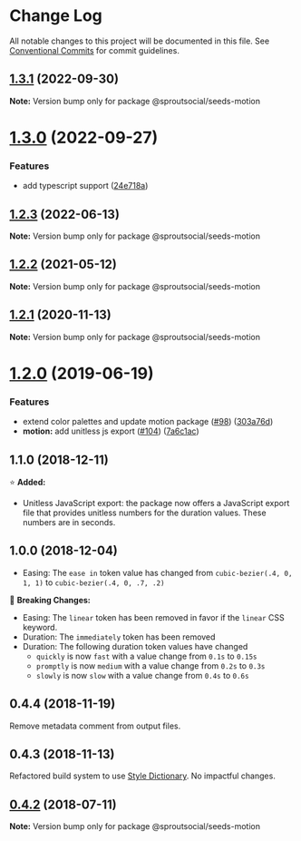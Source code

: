 # Change Log

All notable changes to this project will be documented in this file.
See [Conventional Commits](https://conventionalcommits.org) for commit guidelines.

## [1.3.1](https://github.com/sproutsocial/seeds-packets/compare/@sproutsocial/seeds-motion@1.3.0...@sproutsocial/seeds-motion@1.3.1) (2022-09-30)

**Note:** Version bump only for package @sproutsocial/seeds-motion





# [1.3.0](https://github.com/sproutsocial/seeds-packets/compare/@sproutsocial/seeds-motion@1.2.3...@sproutsocial/seeds-motion@1.3.0) (2022-09-27)


### Features

* add typescript support ([24e718a](https://github.com/sproutsocial/seeds-packets/commit/24e718a26955f40b5645ba86600ff8aa8ba941fa))





## [1.2.3](https://github.com/sproutsocial/seeds-packets/compare/@sproutsocial/seeds-motion@1.2.2...@sproutsocial/seeds-motion@1.2.3) (2022-06-13)

**Note:** Version bump only for package @sproutsocial/seeds-motion





## [1.2.2](https://github.com/sproutsocial/seeds-packets/compare/@sproutsocial/seeds-motion@1.2.1...@sproutsocial/seeds-motion@1.2.2) (2021-05-12)

**Note:** Version bump only for package @sproutsocial/seeds-motion





## [1.2.1](https://github.com/sproutsocial/seeds-packets/compare/@sproutsocial/seeds-motion@1.2.0...@sproutsocial/seeds-motion@1.2.1) (2020-11-13)

**Note:** Version bump only for package @sproutsocial/seeds-motion





# [1.2.0](https://github.com/sproutsocial/seeds/compare/@sproutsocial/seeds-motion@0.4.3...@sproutsocial/seeds-motion@1.2.0) (2019-06-19)


### Features

* extend color palettes and update motion package ([#98](https://github.com/sproutsocial/seeds/issues/98)) ([303a76d](https://github.com/sproutsocial/seeds/commit/303a76d))
* **motion:** add unitless js export ([#104](https://github.com/sproutsocial/seeds/issues/104)) ([7a6c1ac](https://github.com/sproutsocial/seeds/commit/7a6c1ac))





## 1.1.0 (2018-12-11)
⭐️ **Added:**
- Unitless JavaScript export: the package now offers a JavaScript export file that provides unitless numbers for the duration values. These numbers are in seconds. 

## 1.0.0 (2018-12-04)
- Easing: The `ease in` token value has changed from `cubic-bezier(.4, 0, 1, 1)` to `cubic-bezier(.4, 0, .7, .2)`

🚨 **Breaking Changes:**
- Easing: The `linear` token has been removed in favor if the `linear` CSS keyword.
- Duration: The `immediately` token has been removed
- Duration: The following duration token values have changed
	- `quickly` is now `fast` with a value change from `0.1s` to `0.15s`
	- `promptly` is now `medium` with a value change from `0.2s` to `0.3s`
	- `slowly` is now `slow` with a value change from `0.4s` to `0.6s`

## 0.4.4 (2018-11-19)
Remove metadata comment from output files.

## 0.4.3 (2018-11-13)
Refactored build system to use [Style Dictionary](https://amzn.github.io/style-dictionary). No impactful changes.

<a name="0.4.2"></a>
## [0.4.2](https://github.com/sproutsocial/seeds/compare/@sproutsocial/seeds-motion@0.4.1...@sproutsocial/seeds-motion@0.4.2) (2018-07-11)




**Note:** Version bump only for package @sproutsocial/seeds-motion

